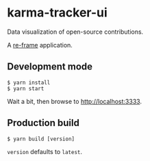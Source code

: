 # karma-tracker-ui

Data visualization of open-source contributions.

A [re-frame](https://github.com/Day8/re-frame) application.

## Development mode

```console
$ yarn install
$ yarn start
```

Wait a bit, then browse to [http://localhost:3333](http://localhost:3333).

## Production build

```console
$ yarn build [version]
```

`version` defaults to `latest`.
